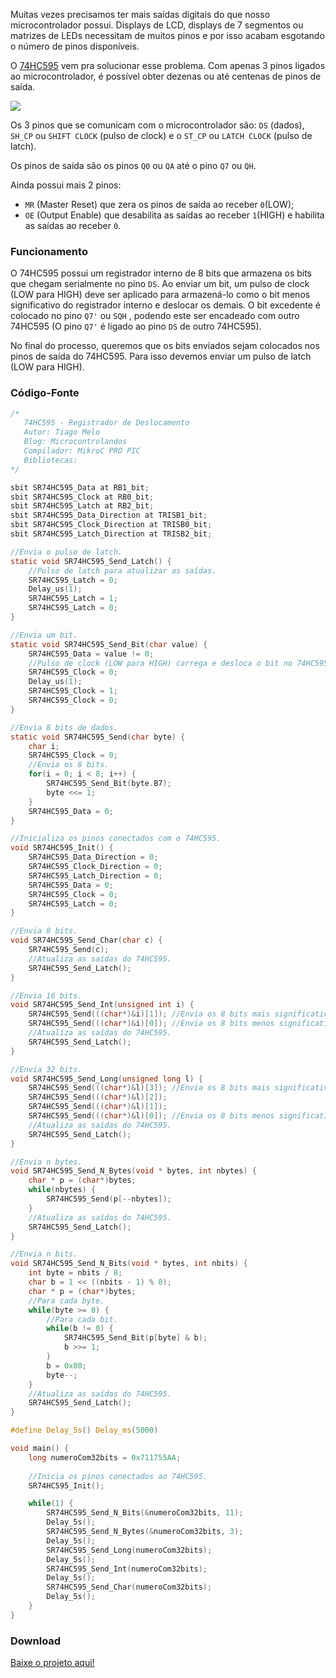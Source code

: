 Muitas vezes precisamos ter mais saídas digitais do que nosso microcontrolador possui. Displays de LCD, displays de 7 segmentos ou matrizes de LEDs necessitam de muitos pinos e por isso acabam esgotando o número de pinos disponíveis.

O [74HC595](http://www.ti.com/lit/ds/symlink/sn74hc595.pdf) vem pra solucionar esse problema. Com apenas 3 pinos ligados ao microcontrolador, é possível obter dezenas ou até centenas de pinos de saída.

![](http://www.microcontrolandos.com.br/github/PIC_74HC595/2.png)

Os 3 pinos que se comunicam com o microcontrolador são: `DS` (dados), `SH_CP` ou `SHIFT CLOCK` (pulso de clock) e o `ST_CP` ou `LATCH CLOCK` (pulso de latch).

Os pinos de saída são os pinos `Q0` ou `QA` até o pino `Q7` ou `QH`.

Ainda possui mais 2 pinos: 

* `MR` (Master Reset) que zera os pinos de saída ao receber `0`(LOW);
* `OE` (Output Enable) que desabilita as saídas ao receber `1`(HIGH) e habilita as saídas ao receber `0`.

### Funcionamento

O 74HC595 possui um registrador interno de 8 bits que armazena os bits que chegam serialmente no pino `DS`. Ao enviar um bit, um pulso de clock (LOW para HIGH) deve ser aplicado para armazená-lo como o bit menos significativo do registrador interno e deslocar os demais. O bit excedente é colocado no pino `Q7'` ou `SQH` , podendo este ser encadeado com outro 74HC595 (O pino `Q7'` é ligado ao pino `DS` de outro 74HC595).

No final do processo, queremos que os bits enviados sejam colocados nos pinos de saída do 74HC595. Para isso devemos enviar um pulso de latch (LOW para HIGH).

### Código-Fonte

```c
/*
   74HC595 - Registrador de Deslocamento
   Autor: Tiago Melo
   Blog: Microcontrolandos
   Compilador: MikroC PRO PIC
   Bibliotecas:
*/

sbit SR74HC595_Data at RB1_bit;
sbit SR74HC595_Clock at RB0_bit;
sbit SR74HC595_Latch at RB2_bit;
sbit SR74HC595_Data_Direction at TRISB1_bit;
sbit SR74HC595_Clock_Direction at TRISB0_bit;
sbit SR74HC595_Latch_Direction at TRISB2_bit;

//Envia o pulso de latch.
static void SR74HC595_Send_Latch() {
    //Pulso de latch para atualizar as saídas.
    SR74HC595_Latch = 0;
    Delay_us(1);
    SR74HC595_Latch = 1;
    SR74HC595_Latch = 0;
}

//Envia um bit.
static void SR74HC595_Send_Bit(char value) {
    SR74HC595_Data = value != 0;
    //Pulso de clock (LOW para HIGH) carrega e desloca o bit no 74HC595.
    SR74HC595_Clock = 0;
    Delay_us(1);
    SR74HC595_Clock = 1;
    SR74HC595_Clock = 0;
}

//Envia 8 bits de dados.
static void SR74HC595_Send(char byte) {
    char i;
    SR74HC595_Clock = 0;
    //Envia os 8 bits.
    for(i = 0; i < 8; i++) {
        SR74HC595_Send_Bit(byte.B7);
        byte <<= 1;
    }
    SR74HC595_Data = 0;
}

//Inicializa os pinos conectados com o 74HC595.
void SR74HC595_Init() {
    SR74HC595_Data_Direction = 0;
    SR74HC595_Clock_Direction = 0;
    SR74HC595_Latch_Direction = 0;
    SR74HC595_Data = 0;
    SR74HC595_Clock = 0;
    SR74HC595_Latch = 0;
}

//Envia 8 bits.
void SR74HC595_Send_Char(char c) {
    SR74HC595_Send(c);
    //Atualiza as saídas do 74HC595.
    SR74HC595_Send_Latch();
}

//Envia 16 bits.
void SR74HC595_Send_Int(unsigned int i) {
    SR74HC595_Send(((char*)&i)[1]); //Envia os 8 bits mais significativos.
    SR74HC595_Send(((char*)&i)[0]); //Envia os 8 bits menos significativos.
    //Atualiza as saídas do 74HC595.
    SR74HC595_Send_Latch();
}

//Envia 32 bits.
void SR74HC595_Send_Long(unsigned long l) {
    SR74HC595_Send(((char*)&l)[3]); //Envia os 8 bits mais significativos.
    SR74HC595_Send(((char*)&l)[2]);
    SR74HC595_Send(((char*)&l)[1]);
    SR74HC595_Send(((char*)&l)[0]); //Envia os 8 bits menos significativos.
    //Atualiza as saídas do 74HC595.
    SR74HC595_Send_Latch();
}

//Envia n bytes.
void SR74HC595_Send_N_Bytes(void * bytes, int nbytes) {
    char * p = (char*)bytes;
    while(nbytes) {
        SR74HC595_Send(p[--nbytes]);
    }
    //Atualiza as saídas do 74HC595.
    SR74HC595_Send_Latch();
}

//Envia n bits.
void SR74HC595_Send_N_Bits(void * bytes, int nbits) {
    int byte = nbits / 8;
    char b = 1 << ((nbits - 1) % 8);
    char * p = (char*)bytes;
    //Para cada byte.
    while(byte >= 0) {
        //Para cada bit.
        while(b != 0) {
            SR74HC595_Send_Bit(p[byte] & b);
            b >>= 1;
        }
        b = 0x80;
        byte--;
    }
    //Atualiza as saídas do 74HC595.
    SR74HC595_Send_Latch();
}

#define Delay_5s() Delay_ms(5000)

void main() {
    long numeroCom32bits = 0x711755AA;
    
    //Inicia os pinos conectados ao 74HC595.
    SR74HC595_Init();

    while(1) {
        SR74HC595_Send_N_Bits(&numeroCom32bits, 11);
        Delay_5s();
        SR74HC595_Send_N_Bytes(&numeroCom32bits, 3);
        Delay_5s();
        SR74HC595_Send_Long(numeroCom32bits);
        Delay_5s();
        SR74HC595_Send_Int(numeroCom32bits);
        Delay_5s();
        SR74HC595_Send_Char(numeroCom32bits);
        Delay_5s();
    }
}
```

### Download

[Baixe o projeto aqui!](http://www.microcontrolandos.com.br/link/microcontrolandos-github)
